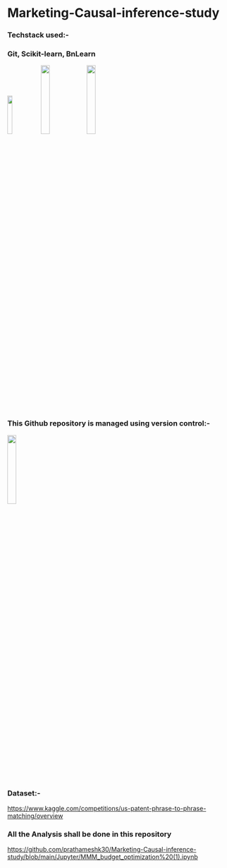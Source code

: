 # Marketing-Causal-inference-study
### Techstack used:-
### Git, Scikit-learn, BnLearn
<image src="https://user-images.githubusercontent.com/89546195/225781842-22fb4c61-dfe6-46d8-b5b8-6b00dedee6e3.png" width=15% height=15%><image src="https://user-images.githubusercontent.com/89546195/225764006-ce83be94-53a6-4312-83a5-ff67b98788cf.png" width=20% height=20%> <image src="https://user-images.githubusercontent.com/89546195/225764601-6166b326-c5a1-4da1-8048-35586b9493bd.png" width=20% height=20%>


### This Github repository is managed using version control:-
 <image src="https://user-images.githubusercontent.com/89546195/225790576-59df3439-dee3-44ff-ad7a-bbb8d159a5c9.png" width=20% height=20%> 

### Dataset:-
https://www.kaggle.com/competitions/us-patent-phrase-to-phrase-matching/overview

### All the Analysis shall be done in this repository
https://github.com/prathameshk30/Marketing-Causal-inference-study/blob/main/Jupyter/MMM_budget_optimization%20(1).ipynb
